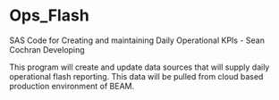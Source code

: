 # Ops_Flash
SAS Code for Creating and maintaining Daily Operational KPIs - Sean Cochran Developing


This program will create and update data sources that will supply daily operational flash reporting. This data will be pulled from cloud based production environment of BEAM.
